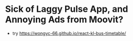 # Sick of Laggy Pulse App, and Annoying Ads from Moovit?
- try https://wongyc-66.github.io/react-kl-bus-timetable/
